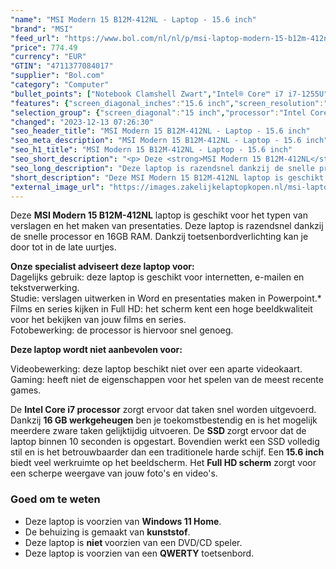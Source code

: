 ```yaml
---
"name": "MSI Modern 15 B12M-412NL - Laptop - 15.6 inch"
"brand": "MSI"
"feed_url": "https://www.bol.com/nl/nl/p/msi-laptop-modern-15-b12m-412nl-intel-core-i7-1255u-16gb-ddr4-512gb-ssd/9300000144620832"
"price": 774.49
"currency": "EUR"
"GTIN": "4711377084017"
"supplier": "Bol.com"
"category": "Computer"
"bullet_points": ["Notebook Clamshell Zwart","Intel® Core™ i7 i7-1255U","39,6 cm (15.6\") Full HD 1920 x 1080 Pixels","16 GB DDR4-SDRAM 3200 MHz","512 GB SSD","Intel Iris Xe Graphics","Wi-Fi 6 (802.11ax) Bluetooth 5.2","Lithium-Polymeer (LiPo) 65 W","Windows 11 Home"]
"features": {"screen_diagonal_inches":"15.6 inch","screen_resolution":"1920 x 1080 Pixels","processor_family":"Intel® Core™ i7","memory_size":"16 GB","memory_type":"DDR4-SDRAM","total_storage_space":"512 GB","operating_system":"Windows 11 Home","width":"359 mm","depth":"241 mm","height":"19,9 mm","weight":"1,7 kg","graphics_card":"Intel Iris Xe Graphics"}
"selection_group": {"screen_diagonal":"15 inch","processor":"Intel Core i7","changed_price_past_3_days":false,"product_family":"Modern"}
"changed": "2023-12-13 07:26:30"
"seo_header_title": "MSI Modern 15 B12M-412NL - Laptop - 15.6 inch"
"seo_meta_description": "MSI Modern 15 B12M-412NL - Laptop - 15.6 inch"
"seo_h1_title": "MSI Modern 15 B12M-412NL - Laptop - 15.6 inch"
"seo_short_description": "<p> Deze <strong>MSI Modern 15 B12M-412NL</strong> laptop is geschikt voor het typen van verslagen en het maken van presentaties."
"seo_long_description": "Deze laptop is razendsnel dankzij de snelle processor en 16GB RAM. Dankzij toetsenbordverlichting kan je door tot in de late uurtjes. </p> <p> <strong>Onze specialist adviseert deze laptop voor:</strong><br />Dagelijks gebruik: deze laptop is geschikt voor internetten, e-mailen en tekstverwerking. <br />Studie: verslagen uitwerken in Word en presentaties maken in Powerpoint. *<br />Films en series kijken in Full HD: het scherm kent een hoge beeldkwaliteit voor het bekijken van jouw films en series. <br />Fotobewerking: de processor is hiervoor snel genoeg. </p> <p> <strong>Deze laptop wordt niet aanbevolen voor:</strong> </p> <p> Videobewerking: deze laptop beschikt niet over een aparte videokaart. <br />Gaming: heeft niet de eigenschappen voor het spelen van de meest recente games. </p> <p> De <strong>Intel Core i7 processor</strong> zorgt ervoor dat taken snel worden uitgevoerd. Dankzij <strong>16 GB werkgeheugen</strong> ben je toekomstbestendig en is het mogelijk meerdere zware taken gelijktijdig uitvoeren. De <strong>SSD </strong>zorgt ervoor dat de laptop binnen 10 seconden is opgestart. Bovendien werkt een SSD volledig stil en is het betrouwbaarder dan een traditionele harde schijf. Een<strong> 15. 6 inch</strong> biedt veel werkruimte op het beeldscherm. Het <strong>Full HD scherm</strong> zorgt voor een scherpe weergave van jouw foto's en video's. </p> <p>  </p> <h3>Goed om te weten</h3> <ul> <li>Deze laptop is voorzien van <strong>Windows 11 Home</strong>. </li> <li>De behuizing is gemaakt van <strong>kunststof</strong>. </li> <li>Deze laptop is <strong>niet </strong>voorzien van een DVD/CD speler. </li> <li>Deze laptop is voorzien van een <strong>QWERTY</strong> toetsenbord. </li> </ul>"
"short_description": "Deze MSI Modern 15 B12M-412NL laptop is geschikt voor het typen van verslagen en het maken van presentaties. Deze laptop is razendsnel dankzij de snelle processor en 16GB RAM. Dankzij toetsenbordverlichting kan je door tot in de late uurtjes. Onze specialist adviseert deze laptop voor: Dagelijks gebruik: deze laptop is geschikt voor internetten, e-mailen en tekstverwerking. Studie: verslagen uitwerken in Word en presentaties maken in Powerpoint.* Films en series kijken in Full HD: het scherm kent een hoge beeldkwaliteit voor het bekijken van jouw films en series. Fotobewerking: de processor is hiervoor snel genoeg. Deze laptop wordt niet aanbevolen voor: Videobewerking: deze laptop beschikt niet over een aparte videokaart. Gaming: heeft niet de eigenschappen voor het spelen van de meest recente games. De Intel Core i7 processor zorgt ervoor dat taken snel worden uitgevoerd. Dankzij 16 GB werkgeheugen ben je toekomstbestendig en is het mogelijk meerdere zware taken gelijktijdig uitvoeren. De SSD zorgt ervoor dat de laptop binnen 10 seconden is opgestart. Bovendien werkt een SSD volledig stil en is het betrouwbaarder dan een traditionele harde schijf. Een 15.6 inch biedt veel werkruimte op het beeldscherm. Het Full HD scherm zorgt voor een scherpe weergave van jouw foto's en video's. Goed om te weten Deze laptop is voorzien van Windows 11 Home. De behuizing is gemaakt van kunststof. Deze laptop is niet voorzien van een DVD/CD speler. Deze laptop is voorzien van een QWERTY toetsenbord."
"external_image_url": "https://images.zakelijkelaptopkopen.nl/msi-laptop-modern-15-b12m-412nl-intel-core-i7-1255u-16gb-ddr4-512gb-ssd.webp"
---
```


<p> Deze <strong>MSI Modern 15 B12M-412NL</strong> laptop is geschikt voor het typen van verslagen en het maken van presentaties. Deze laptop is razendsnel dankzij de snelle processor en 16GB RAM. Dankzij toetsenbordverlichting kan je door tot in de late uurtjes. </p> <p> <strong>Onze specialist adviseert deze laptop voor:</strong><br />Dagelijks gebruik: deze laptop is geschikt voor internetten, e-mailen en tekstverwerking.<br />Studie: verslagen uitwerken in Word en presentaties maken in Powerpoint.*<br />Films en series kijken in Full HD: het scherm kent een hoge beeldkwaliteit voor het bekijken van jouw films en series.<br />Fotobewerking: de processor is hiervoor snel genoeg. </p> <p> <strong>Deze laptop wordt niet aanbevolen voor:</strong> </p> <p> Videobewerking: deze laptop beschikt niet over een aparte videokaart.<br />Gaming: heeft niet de eigenschappen voor het spelen van de meest recente games. </p> <p> De <strong>Intel Core i7 processor</strong> zorgt ervoor dat taken snel worden uitgevoerd. Dankzij <strong>16 GB werkgeheugen</strong> ben je toekomstbestendig en is het mogelijk meerdere zware taken gelijktijdig uitvoeren. De <strong>SSD </strong>zorgt ervoor dat de laptop binnen 10 seconden is opgestart. Bovendien werkt een SSD volledig stil en is het betrouwbaarder dan een traditionele harde schijf. Een<strong> 15.6 inch</strong> biedt veel werkruimte op het beeldscherm. Het <strong>Full HD scherm</strong> zorgt voor een scherpe weergave van jouw foto's en video's. </p> <p>   </p> <h3>Goed om te weten</h3> <ul> <li>Deze laptop is voorzien van <strong>Windows 11 Home</strong>.</li> <li>De behuizing is gemaakt van <strong>kunststof</strong>.</li> <li>Deze laptop is <strong>niet </strong>voorzien van een DVD/CD speler.</li> <li>Deze laptop is voorzien van een <strong>QWERTY</strong> toetsenbord.</li> </ul>